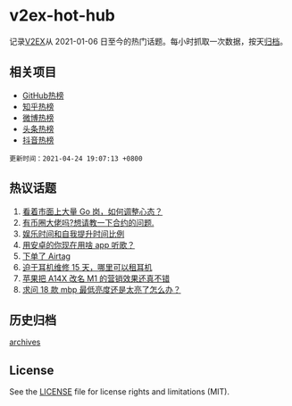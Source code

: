 # v2ex-hot-hub

 记录[V2EX](https://www.v2ex.com/)从 2021-01-06 日至今的热门话题。每小时抓取一次数据，按天[归档](archives)。
 
 ## 相关项目

- [GitHub热榜](https://github.com/snaildev/github-hot-hub)
- [知乎热榜](https://github.com/snaildev/zhihu-hot-hub)
- [微博热榜](https://github.com/snaildev/weibo-hot-hub)
- [头条热榜](https://github.com/snaildev/toutiao-hot-hub)
- [抖音热榜](https://github.com/snaildev/douyin-hot-hub)


 `更新时间：2021-04-24 19:07:13 +0800`

## 热议话题

1. [看着市面上大量 Go 岗，如何调整心态？](https://www.v2ex.com/t/772855)
1. [有币圈大佬吗?想请教一下合约的问题.](https://www.v2ex.com/t/772824)
1. [娱乐时间和自我提升时间比例](https://www.v2ex.com/t/772866)
1. [用安卓的你现在用啥 app 听歌？](https://www.v2ex.com/t/772935)
1. [下单了 Airtag](https://www.v2ex.com/t/772810)
1. [迫于耳机维修 15 天，哪里可以租耳机](https://www.v2ex.com/t/772892)
1. [苹果把 A14X 改名 M1 的营销效果还真不错](https://www.v2ex.com/t/772919)
1. [求问 18 款 mbp 最低亮度还是太亮了怎么办？](https://www.v2ex.com/t/772852)

## 历史归档

[archives](archives)

## License

See the [LICENSE](LICENSE) file for license rights and limitations (MIT).
